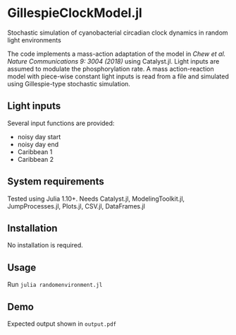 # GillespieClockModel.jl
Stochastic simulation of cyanobacterial circadian clock dynamics in random light environments

The code implements a mass-action adaptation of the model in *Chew et al. Nature Communications 9: 3004 (2018)* using Catalyst.jl. Light inputs are assumed to modulate the phosphorylation rate. A mass action-reaction model with piece-wise constant light inputs is read from a file and simulated using Gillespie-type stochastic simulation.

## Light inputs

Several input functions are provided:

- noisy day start
- noisy day end
- Caribbean 1
- Caribbean 2

## System requirements

Tested using Julia 1.10+. Needs Catalyst.jl, ModelingToolkit.jl, JumpProcesses.jl, Plots.jl, CSV.jl, DataFrames.jl

## Installation

No installation is required.

## Usage

Run `julia randomenvironment.jl`

## Demo

Expected output shown in `output.pdf`
